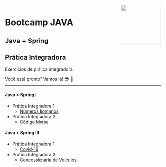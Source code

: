 <img src="https://i.ibb.co/M6nBBb0/mascote.png" align="right" width="130">

# Bootcamp JAVA

## Java + Spring

## Prática Integradora

Exercícios de prática integradora.

Você está pronto? Vamos lá! 😎 🤘

---

#### Java + Spring I

- Prática Integradora 1
    - [Números Romanos](https://github.com/JoseMateusLeva/java-camp/tree/master/Spring/spring01)
- Prática Integradora 2
    - [Código Morse](https://github.com/JoseMateusLeva/java-camp/tree/master/Spring/spring01)

#### Java + Spring III

- Prática Integradora 1
    - [Covid-19](https://github.com/JoseMateusLeva/java-camp/tree/master/Spring/spring02)
- Prática Integradora 3
    - [Concessionária de Veículos](https://github.com/JoseMateusLeva/java-camp/tree/master/Spring/spring03)